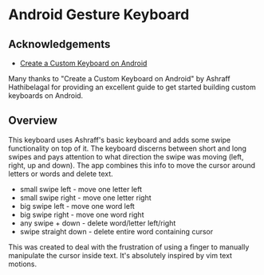 # Android Gesture Keyboard

## Acknowledgements
* [Create a Custom Keyboard on Android](https://code.tutsplus.com/tutorials/create-a-custom-keyboard-on-android--cms-22615)

Many thanks to "Create a Custom Keyboard on Android" by Ashraff Hathibelagal
for providing an excellent guide to get started building custom keyboards on
Android.

## Overview
This keyboard uses Ashraff's basic keyboard and adds some swipe functionality
on top of it. The keyboard discerns between short and long swipes and pays
attention to what direction the swipe was moving (left, right, up and down).
The app combines this info to move the cursor around letters or words and
delete text.

* small swipe left - move one letter left
* small swipe right - move one letter right
* big swipe left - move one word left
* big swipe right - move one word right
* any swipe + down - delete word/letter left/right
* swipe straight down - delete entire word containing cursor

This was created to deal with the frustration of using a finger to manually
manipulate the cursor inside text. It's absolutely inspired by vim text
motions.

